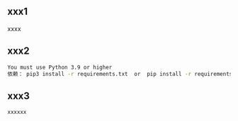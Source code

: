 ## xxx1
xxxx

## xxx2
```sh
You must use Python 3.9 or higher
依赖： pip3 install -r requirements.txt  or  pip install -r requirements.txt
```

## xxx3
```sh
xxxxxx
```

